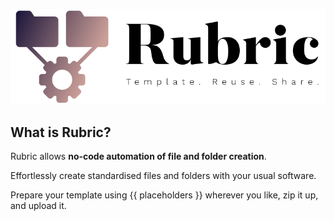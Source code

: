 
![Rubric Logo](logo.png "Rubric: No-code automation of file and folder creation")

## What is Rubric?

Rubric allows **no-code automation of file and folder creation**.

Effortlessly create standardised files and folders with your usual software.

Prepare your template using {{ placeholders }} wherever you like, zip it up, and upload it.

